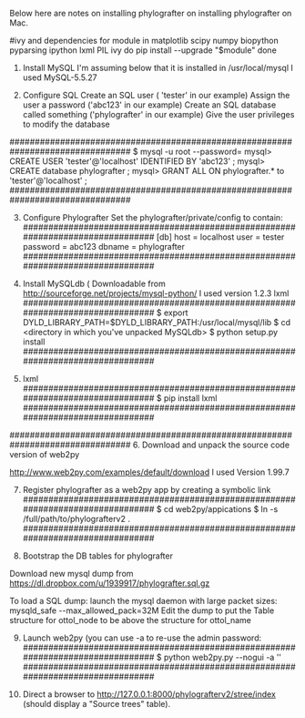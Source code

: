 Below here are notes on installing phylografter on installing phylografter on Mac.

#ivy and dependencies
for module in matplotlib scipy numpy biopython pyparsing ipython lxml PIL ivy
do
    pip install --upgrade "$module" 
done






1. Install MySQL
I'm assuming below that it is installed in /usr/local/mysql 
I used MySQL-5.5.27

2. Configure SQL
Create an SQL user ( 'tester' in our example)
Assign the user a password ('abc123' in our example)
Create an SQL database called something ('phylografter' in our example)
Give the user privileges to modify the database

################################################################################
$ mysql -u root --password=<sqluserspassword>
mysql> CREATE USER 'tester'@'localhost' IDENTIFIED BY 'abc123' ;
mysql> CREATE database phylografter ;
mysql> GRANT ALL ON phylografter.* to 'tester'@'localhost' ;
################################################################################

3. Configure Phylografter
Set the phylografter/private/config to contain:
################################################################################
[db]
host = localhost
user = tester
password = abc123
dbname = phylografter
################################################################################

4. Install MySQLdb (
Downloadable from http://sourceforge.net/projects/mysql-python/ 
I used version 1.2.3
lxml
################################################################################
$ export DYLD_LIBRARY_PATH=$DYLD_LIBRARY_PATH:/usr/local/mysql/lib
$ cd <directory in which you've unpacked MySQLdb>
$ python setup.py install 
################################################################################

5. lxml
################################################################################
$ pip install lxml
################################################################################

################################################################################
6. Download and unpack the source code version of web2py

http://www.web2py.com/examples/default/download
I used Version 1.99.7

7. Register phylografter as a web2py app by creating a symbolic link
################################################################################
$ cd web2py/appications
$ ln -s /full/path/to/phylografterv2 .
################################################################################


8. Bootstrap the DB tables for phylografter

Download new mysql dump from https://dl.dropbox.com/u/1939917/phylografter.sql.gz

To load a SQL dump: launch the mysql daemon with large packet sizes:
    mysqld_safe --max_allowed_pack=32M
Edit the dump to put the Table structure for ottol_node to be above the structure for ottol_name


9. Launch web2py (you can use -a <recycle> to re-use the admin password:
################################################################################
$ python web2py.py --nogui -a '<recycle>'
################################################################################

10. Direct a browser to http://127.0.0.1:8000/phylografterv2/stree/index
(should display a "Source trees" table).

    



